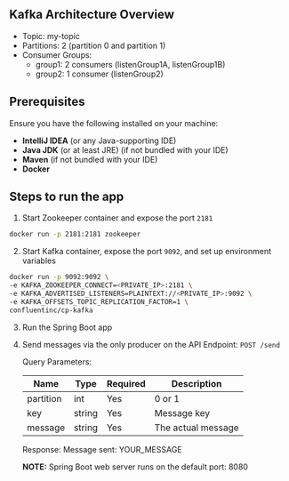 ## Kafka Architecture Overview

- Topic: my-topic
- Partitions: 2 (partition 0 and partition 1)
- Consumer Groups:
  - group1: 2 consumers (listenGroup1A, listenGroup1B)
  - group2: 1 consumer (listenGroup2)

## Prerequisites

Ensure you have the following installed on your machine:
- **IntelliJ IDEA** (or any Java-supporting IDE)
- **Java JDK** (or at least JRE) (if not bundled with your IDE)
- **Maven** (if not bundled with your IDE)
- **Docker**

## Steps to run the app
1. Start Zookeeper container and expose the port `2181`
```bash
docker run -p 2181:2181 zookeeper
```
2. Start Kafka container, expose the port `9092`, and set up environment variables
```bash
docker run -p 9092:9092 \
-e KAFKA_ZOOKEEPER_CONNECT=<PRIVATE_IP>:2181 \
-e KAFKA_ADVERTISED_LISTENERS=PLAINTEXT://<PRIVATE_IP>:9092 \
-e KAFKA_OFFSETS_TOPIC_REPLICATION_FACTOR=1 \
confluentinc/cp-kafka
```
3. Run the Spring Boot app

4. Send messages via the only producer on the API Endpoint: `POST /send`

    Query Parameters:
  
      | Name       | Type   | Required | Description          |
      |------------|--------|----------|----------------------|
      | partition  | int    | Yes      | 0 or 1               |
      | key        | string | Yes      | Message key          |
      | message    | string | Yes      | The actual message   |
  
    Response: Message sent: YOUR_MESSAGE

    **NOTE:** Spring Boot web server runs on the default port: 8080

  
